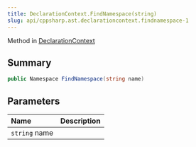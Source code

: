 ```yaml
---
title: DeclarationContext.FindNamespace(string)
slug: api/cppsharp.ast.declarationcontext.findnamespace-1
---
```

Method in [DeclarationContext](/api/cppsharp/ast/declarationcontext)

## Summary



```csharp
public Namespace FindNamespace(string name)
```

## Parameters

|Name|Description|
|:---|:---|
|`string` name||


